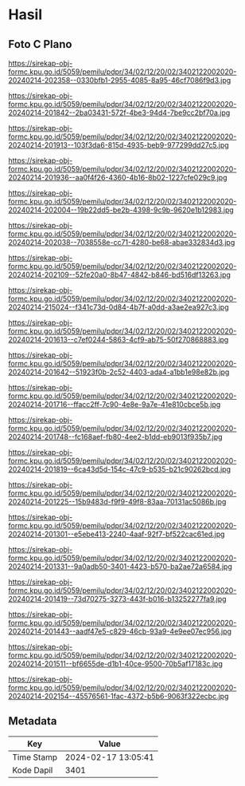 # Hasil

## Foto C Plano

https://sirekap-obj-formc.kpu.go.id/5059/pemilu/pdpr/34/02/12/20/02/3402122002020-20240214-202358--0330bfb1-2955-4085-8a95-46cf7086f9d3.jpg

https://sirekap-obj-formc.kpu.go.id/5059/pemilu/pdpr/34/02/12/20/02/3402122002020-20240214-201842--2ba03431-572f-4be3-94d4-7be9cc2bf70a.jpg

https://sirekap-obj-formc.kpu.go.id/5059/pemilu/pdpr/34/02/12/20/02/3402122002020-20240214-201913--103f3da6-815d-4935-beb9-977299dd27c5.jpg

https://sirekap-obj-formc.kpu.go.id/5059/pemilu/pdpr/34/02/12/20/02/3402122002020-20240214-201936--aa0f4f26-4360-4b16-8b02-1227cfe029c9.jpg

https://sirekap-obj-formc.kpu.go.id/5059/pemilu/pdpr/34/02/12/20/02/3402122002020-20240214-202004--19b22dd5-be2b-4398-9c9b-9620e1b12983.jpg

https://sirekap-obj-formc.kpu.go.id/5059/pemilu/pdpr/34/02/12/20/02/3402122002020-20240214-202038--7038558e-cc71-4280-be68-abae332834d3.jpg

https://sirekap-obj-formc.kpu.go.id/5059/pemilu/pdpr/34/02/12/20/02/3402122002020-20240214-202109--52fe20a0-8b47-4842-b846-bd516df13263.jpg

https://sirekap-obj-formc.kpu.go.id/5059/pemilu/pdpr/34/02/12/20/02/3402122002020-20240214-215024--f341c73d-0d84-4b7f-a0dd-a3ae2ea927c3.jpg

https://sirekap-obj-formc.kpu.go.id/5059/pemilu/pdpr/34/02/12/20/02/3402122002020-20240214-201613--c7ef0244-5863-4cf9-ab75-50f270868883.jpg

https://sirekap-obj-formc.kpu.go.id/5059/pemilu/pdpr/34/02/12/20/02/3402122002020-20240214-201642--51923f0b-2c52-4403-ada4-a1bb1e98e82b.jpg

https://sirekap-obj-formc.kpu.go.id/5059/pemilu/pdpr/34/02/12/20/02/3402122002020-20240214-201716--ffacc2ff-7c90-4e8e-9a7e-41e810cbce5b.jpg

https://sirekap-obj-formc.kpu.go.id/5059/pemilu/pdpr/34/02/12/20/02/3402122002020-20240214-201748--fc168aef-fb80-4ee2-b1dd-eb9013f935b7.jpg

https://sirekap-obj-formc.kpu.go.id/5059/pemilu/pdpr/34/02/12/20/02/3402122002020-20240214-201819--6ca43d5d-154c-47c9-b535-b21c90262bcd.jpg

https://sirekap-obj-formc.kpu.go.id/5059/pemilu/pdpr/34/02/12/20/02/3402122002020-20240214-201225--15b9483d-f9f9-49f8-83aa-70131ac5086b.jpg

https://sirekap-obj-formc.kpu.go.id/5059/pemilu/pdpr/34/02/12/20/02/3402122002020-20240214-201301--e5ebe413-2240-4aaf-92f7-bf522cac61ed.jpg

https://sirekap-obj-formc.kpu.go.id/5059/pemilu/pdpr/34/02/12/20/02/3402122002020-20240214-201331--9a0adb50-3401-4423-b570-ba2ae72a6584.jpg

https://sirekap-obj-formc.kpu.go.id/5059/pemilu/pdpr/34/02/12/20/02/3402122002020-20240214-201419--73d70275-3273-443f-b016-b13252277fa9.jpg

https://sirekap-obj-formc.kpu.go.id/5059/pemilu/pdpr/34/02/12/20/02/3402122002020-20240214-201443--aadf47e5-c829-46cb-93a9-4e9ee07ec956.jpg

https://sirekap-obj-formc.kpu.go.id/5059/pemilu/pdpr/34/02/12/20/02/3402122002020-20240214-201511--bf6655de-d1b1-40ce-9500-70b5af17183c.jpg

https://sirekap-obj-formc.kpu.go.id/5059/pemilu/pdpr/34/02/12/20/02/3402122002020-20240214-202154--45576561-1fac-4372-b5b6-9063f322ecbc.jpg


## Metadata

| Key        | Value               |
| ---------- | ------------------- |
| Time Stamp | 2024-02-17 13:05:41 |
| Kode Dapil | 3401                |



